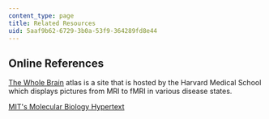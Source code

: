 ```yaml
---
content_type: page
title: Related Resources
uid: 5aaf9b62-6729-3b0a-53f9-364289fd8e44
---
```


Online References
-----------------

[The Whole Brain](http://www.med.harvard.edu/AANLIB/home.html) atlas is a site that is hosted by the Harvard Medical School which displays pictures from MRI to fMRI in various disease states.

[MIT's Molecular Biology Hypertext](http://web.mit.edu/esgbio/www/)